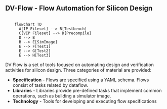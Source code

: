 ## DV-Flow - Flow Automation for Silicon Design


```mermaid

    flowchart TD
      A[IP Fileset] --> B[Testbench]
      C[VIP Fileset] --> D[Precompile]
      D --> B
      B --> E[SimImage]
      E --> F[Test1]
      E --> G[Test2]
      E --> H[Test3]
```

DV Flow is a set of tools focused on automating design and verification
activities for silicon design. Three categories of material are provided:

- **Specification** - Flows are specified using a YAML schema. Flows consist 
  of tasks related by dataflow.
- **Libraries** - Libraries provide pre-defined tasks that implement common
  operations, such as building a simulator image.
- **Technology** - Tools for developing and executing flow specifications

